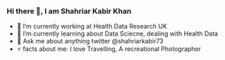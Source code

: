 ### Hi there 👋, I am Shahriar Kabir Khan

- 🔭 I’m currently working at Health Data Research UK
- 🌱 I’m currently learning about Data Sciecne, dealing with Health Data
- 💬 Ask me about anything twitter @shahriarkabir73
- ⚡ facts about me: I love Travelling, A recreational Photographer

<!--
**mskabirkhan/mskabirkhan** is a ✨ _special_ ✨ repository because its `README.md` (this file) appears on your GitHub profile.

Here are some ideas to get you started:

- 🔭 I’m currently working on ...
- 🌱 I’m currently learning ...
- 👯 I’m looking to collaborate on ...
- 🤔 I’m looking for help with ...
- 💬 Ask me about ...
- 📫 How to reach me: ...
- 😄 Pronouns: ...
- ⚡ Fun fact: ...
-->
